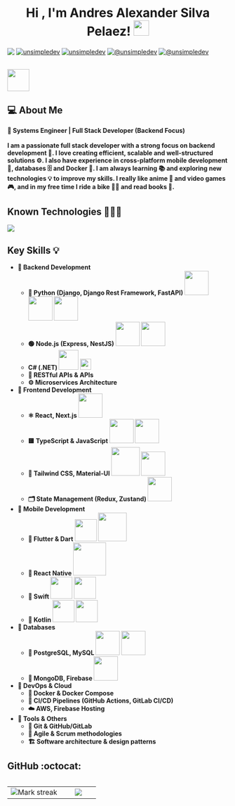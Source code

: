 <h1 align="center">Hi , I'm Andres Alexander Silva Pelaez! <img src="https://media.giphy.com/media/hvRJCLFzcasrR4ia7z/giphy.gif" width="35"></h1>

<p align="left">
  <a href = "https://gitlab.com/andresalexanderss" target="blank"><img align="center" src="https://img.shields.io/badge/GitLab-330F63?style=for-the-badge&logo=gitlab&logoColor=white"  /></a>
<a href="https://www.linkedin.com/in/andres-alexander-silva-pelaez-537908185/" target="blank"><img align="center" src="https://img.shields.io/badge/LinkedIn-0077B5?style=for-the-badge&logo=linkedin&logoColor=white" alt="unsimpledev"/></a>
<a href="https://www.facebook.com/?_rdc=2&_rdr" target="blank"><img align="center" src="https://img.shields.io/badge/Facebook-1877F2?style=for-the-badge&logo=facebook&logoColor=white" alt="unsimpledev"  /></a>
  <a href="https://www.youtube.com/@andressilva3194" target="blank"><img align="center" src="https://img.shields.io/badge/YouTube-FF0000?style=for-the-badge&logo=youtube&logoColor=white" alt="@unsimpledev"  /></a>
<a href = "mailto:as5950385@gmail.com" target="blank"><img align="center" src="https://img.shields.io/badge/Gmail-D14836?style=for-the-badge&logo=gmail&logoColor=white" alt="@unsimpledev"  /></a>
  </p>
<br>
<picture>
    <img src="https://github.com/7oSkaaa/7oSkaaa/blob/main/Images/about_me.gif?raw=true" width="50px">
</picture>
<h2>💻 About Me</h2>
<p align="left">
  <b>🚀 Systems Engineer | Full Stack Developer (Backend Focus)<b> <br><br>
  I am a passionate full stack developer with a strong focus on backend development 🚀. I love creating efficient, scalable and well-structured solutions ⚙️. I also have experience in cross-platform mobile development 📱, databases 🗄️ and Docker 🐳. I am always learning 📚 and exploring new technologies 💡 to improve my skills. I really like anime 🎥 and video games 🎮, and in my free time I ride a bike 🚴‍♂️ and read books 📖.
</p>
<h2>Known Technologies 👨🏻‍💻</h2>
<p align="left">
  
  <a href="https://skillicons.dev">
    <img src="https://skillicons.dev/icons?i=androidstudio,cs,java,dart,flutter,py,dotnet,css,html,js,ts,nodejs,mysql,sqlite,github,docker,materialui,postman,eclipse,vscode,linux,vite,tailwind,swift,rider,react,pycharm,postgres,opencv,npm,gitlab,flask,fastapi,django,bootstrap,anaconda,apple&perline=12" />
  </a>
</p>
<h2>Key Skills 💡 </h2>
<ul>
  <li>🔹 <strong>Backend Development</strong>
    <ul>
      <li>🐍 Python (Django, Django Rest Framework, FastAPI) <img src="https://img.shields.io/badge/Python-3776AB?style=for-the-badge&logo=python&logoColor=white" width="55"> <img src="https://img.shields.io/badge/Django-092E20?style=for-the-badge&logo=django&logoColor=white" width="55"> <img src="https://img.shields.io/badge/Flask-000000?style=for-the-badge&logo=flask&logoColor=white" width="55"> </li>
      <li>🟢 Node.js (Express, NestJS) <img src="https://img.shields.io/badge/Node.js-43853D?style=for-the-badge&logo=node.js&logoColor=white" width="55"> <img src="https://img.shields.io/badge/Express.js-404D59?style=for-the-badge" width="55"> </li>
      <li>C# (.NET) <img src="https://img.shields.io/badge/.NET-5C2D91?style=for-the-badge&logo=.net&logoColor=white" width="45"> <img src="https://img.shields.io/badge/C%23-239120?style=for-the-badge&logo=c-sharp&logoColor=white" width="25"> </li>
      <li>🔗 RESTful APIs & APIs</li>
      <li>⚙️ Microservices Architecture</li>
    </ul>
  </li>
  <li>🔹 <strong>Frontend Development</strong>
    <ul>
      <li>⚛️ React, Next.js <img src="https://img.shields.io/badge/React-20232A?style=for-the-badge&logo=react&logoColor=61DAFB" width="55"></li>
      <li>🟨 TypeScript & JavaScript <img src="https://img.shields.io/badge/JavaScript-F7DF1E?style=for-the-badge&logo=javascript&logoColor=black" width="55"> <img src="https://img.shields.io/badge/TypeScript-007ACC?style=for-the-badge&logo=typescript&logoColor=white" width="55"> </li>
      <li>🎨 Tailwind CSS, Material-UI <img src="https://img.shields.io/badge/Tailwind_CSS-38B2AC?style=for-the-badge&logo=tailwind-css&logoColor=white" width="65"> <img src="https://img.shields.io/badge/Material--UI-0081CB?style=for-the-badge&logo=material-ui&logoColor=white" width="55"></li>
      <li>🗂️ State Management (Redux, Zustand) <img src="https://img.shields.io/badge/Redux-593D88?style=for-the-badge&logo=redux&logoColor=white" width="55"> </li>
    </ul>
  </li>
  <li>🔹 <strong>Mobile Development</strong>
    <ul>
      <li>📱 Flutter & Dart <img src="https://img.shields.io/badge/Dart-0175C2?style=for-the-badge&logo=dart&logoColor=white" width="50"> <img src="https://img.shields.io/badge/Flutter-02569B?style=for-the-badge&logo=flutter&logoColor=white" width="65"> </li>
      <li>📲 React Native <img src="https://img.shields.io/badge/React_Native-20232A?style=for-the-badge&logo=react&logoColor=61DAFB" width="75"> </li>
      <li>📲 Swift <img src="https://img.shields.io/badge/Swift-FA7343?style=for-the-badge&logo=swift&logoColor=white" width="50"> <img src="https://img.shields.io/badge/iOS-000000?style=for-the-badge&logo=ios&logoColor=white" width="50"></li>
      <li>📲 Kotlin <img src="https://img.shields.io/badge/Kotlin-0095D5?&style=for-the-badge&logo=kotlin&logoColor=white" width="50"> <img src="https://img.shields.io/badge/Android-3DDC84?style=for-the-badge&logo=android&logoColor=white" width="50"></li>
    </ul>
  </li>
  <li>🔹 <strong>Databases</strong>
    <ul>
      <li>🐘 PostgreSQL, MySQL <img src="https://img.shields.io/badge/PostgreSQL-316192?style=for-the-badge&logo=postgresql&logoColor=white" width="55"> <img src="https://img.shields.io/badge/MySQL-00000F?style=for-the-badge&logo=mysql&logoColor=white" width="55"></li>
      <li>🍃 MongoDB, Firebase <img src="https://img.shields.io/badge/MongoDB-4EA94B?style=for-the-badge&logo=mongodb&logoColor=white" width="55"></li>
    </ul>
  </li>
  <li>🔹 <strong>DevOps & Cloud</strong>
    <ul>
      <li>🐳 Docker & Docker Compose</li>
      <li>🔄 CI/CD Pipelines (GitHub Actions, GitLab CI/CD)</li>
      <li>☁️ AWS, Firebase Hosting</li>
    </ul>
  </li>
  <li>🔹 <strong>Tools & Others</strong>
    <ul>
      <li>🔧 Git & GitHub/GitLab</li>
      <li>📌 Agile & Scrum methodologies</li>
      <li>🏗️ Software architecture & design patterns</li>
    </ul>
  </li>
</ul>
<h2>GitHub :octocat:</h2>
<p align="center">
<table align="left">
<tr border="none">
<td width="60%" align="center">
  <img  title="🔥 Get streak stats for your profile at git.io/streak-stats" alt="Mark streak" src="https://github-readme-stats.vercel.app/api?username=Andres-Alexander-Silva&theme=blue-green" /> 
</td>

<td width="40%" align="center">

  <img  align="center"  src="https://github-readme-stats.vercel.app/api/top-langs/?username=Andres-Alexander-Silva&theme=blue-green"/>

  </td>
</tr>
</table>
